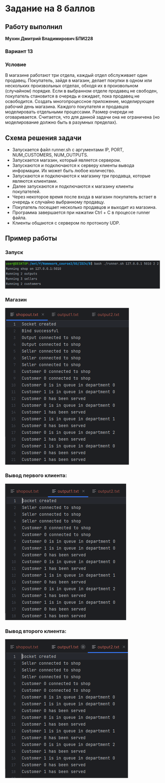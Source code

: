 # Задание на 8 баллов

## Работу выполнил
__Мухин Дмитрий Владимирович БПИ228__

### Вариант 13
### Условие
В магазине работают три отдела,
каждый отдел обслуживает один продавец. Покупатель, зайдя в
магазин, делает покупки в одном или нескольких произвольных
отделах, обходя их в произвольном (случайном) порядке. Если
в выбранном отделе продавец не свободен, покупатель становится
в очередь и ожидает, пока продавец не освободится.
Создать многопроцессное приложение, моделирующее рабочий день магазина.
Каждого покупателя и продавцов моделировать отдельными процессами.
Размер очереди не оговаривается. Считается, что для данной задачи она не ограничена (но моделирование должно быть в разумных
пределах).


## Схема решения задачи
- Запускается файл runner.sh с аргументами IP, PORT, NUM_CUSTOMERS, NUM_OUTPUTS.
- Запускается магазин, который является сервером.
- Запускаются и подключаются к серверу клиенты вывода информации. Их может быть любое количество.
- Запускаются и подключаются к магазину три продавца, которые являются клиентами.
- Далее запускаются и подключаются к магазину клиенты покупателей.
- Через некоторое время после входа в магазин покупатель встает в очередь к случайно выбранному продавцу.
- Покупатель посещает несколько продавцов и выходит из магазина.
- Программа завершается при нажатии Ctrl + C в процессе runner файла.
- Клиенты общаются с сервером по протоколу UDP.

## Пример работы

### Запуск

![img.png](img.png)

### Магазин

![img_1.png](img_1.png)


### Вывод первого клиента:

![img_2.png](img_2.png)

### Вывод второго клиента:

![img_3.png](img_3.png)
